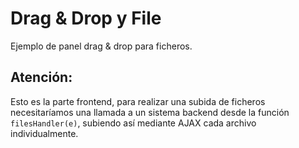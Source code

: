 # Drag & Drop y File
Ejemplo de panel drag & drop para ficheros.

## Atención:
Esto es la parte frontend, para realizar una subida de ficheros necesitaríamos una llamada a un sistema backend desde la función `filesHandler(e)`, subiendo así mediante AJAX cada archivo individualmente.